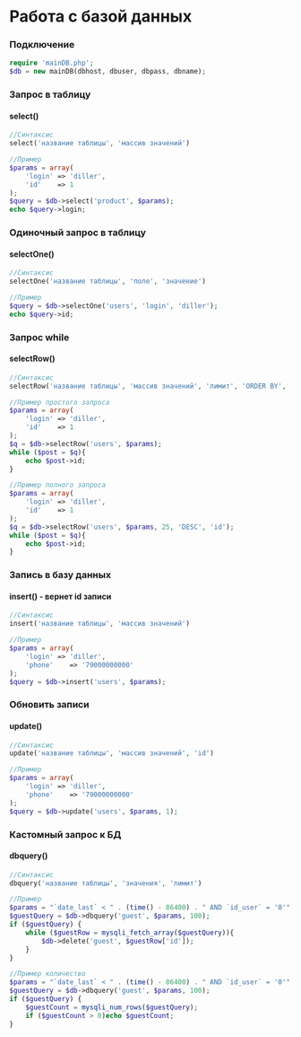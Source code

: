 # Работа с базой данных

### Подключение

```php
require 'mainDB.php';
$db = new mainDB(dbhost, dbuser, dbpass, dbname);
```

### Запрос в таблицу
#### select()
```php
//Синтаксис
select('название таблицы', 'массив значений')
```
```php
//Пример
$params = array(
    'login' => 'diller',
    'id'    => 1
);
$query = $db->select('product', $params);
echo $query->login;
```
### Одиночный запрос в таблицу
#### selectOne()
```php
//Синтаксис
selectOne('название таблицы', 'поле', 'значение')
```
```php
//Пример
$query = $db->selectOne('users', 'login', 'diller');
echo $query->id;
```
### Запрос while
#### selectRow()
```php
//Синтаксис
selectRow('название таблицы', 'массив значений', 'лимит', 'ORDER BY', 'значение ORDER BY')
```
```php
//Пример простого запроса
$params = array(
    'login' => 'diller',
    'id'    => 1
);
$q = $db->selectRow('users', $params);
while ($post = $q){
    echo $post->id;
}
```
```php
//Пример полного запроса
$params = array(
    'login' => 'diller',
    'id'    => 1
);
$q = $db->selectRow('users', $params, 25, 'DESC', 'id');
while ($post = $q){
    echo $post->id;
}
```
### Запись в базу данных
#### insert() - вернет id записи
```php
//Синтаксис
insert('название таблицы', 'массив значений')
```
```php
//Пример
$params = array(
    'login' => 'diller',
    'phone'    => '79000000000'
);
$query = $db->insert('users', $params);
```
### Обновить записи
#### update()
```php
//Синтаксис
update('название таблицы', 'массив значений', 'id')
```
```php
//Пример
$params = array(
    'login' => 'diller',
    'phone'    => '79000000000'
);
$query = $db->update('users', $params, 1);
```
### Кастомный запрос к БД
#### dbquery()
```php
//Синтаксис
dbquery('название таблицы', 'значения', 'лимит')
```
```php
//Пример
$params = "`date_last` < " . (time() - 86400) . " AND `id_user` = '0'";
$guestQuery = $db->dbquery('guest', $params, 100);
if ($guestQuery) {
    while ($guestRow = mysqli_fetch_array($guestQuery)){
        $db->delete('guest', $guestRow['id']);
    }
}
```
```php
//Пример количество
$params = "`date_last` < " . (time() - 86400) . " AND `id_user` = '0'";
$guestQuery = $db->dbquery('guest', $params, 100);
if ($guestQuery) {
    $guestCount = mysqli_num_rows($guestQuery);
    if ($guestCount > 0)echo $guestCount;
}
```


